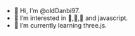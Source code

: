 - 👋 Hi, I’m @oldDanbi97.
- 👀 I’m interested in 🍕,🥐,🍣 and javascript.
- 🌱 I’m currently learning three.js.
